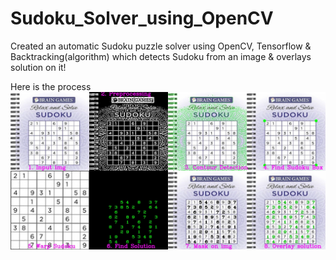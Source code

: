 # Sudoku_Solver_using_OpenCV

Created an automatic Sudoku puzzle solver using OpenCV, Tensorflow & Backtracking(algorithm) which detects Sudoku from an image & overlays solution on it!

Here is the process
![Process](https://github.com/VijayAnand-B/Sudoku_Solver_using_OpenCV/blob/main/Output.jpg?raw=true)
